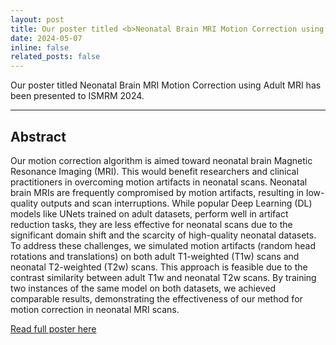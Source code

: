 ```yaml
---
layout: post
title: Our poster titled <b>Neonatal Brain MRI Motion Correction using Adult MRI</b> has been presented to ISMRM 2024.
date: 2024-05-07
inline: false
related_posts: false
---
```


Our poster titled Neonatal Brain MRI Motion Correction using Adult MRI has been presented to ISMRM 2024.

---

## Abstract

Our motion correction algorithm is aimed toward neonatal brain Magnetic Resonance Imaging (MRI). This would benefit researchers and clinical practitioners in overcoming motion artifacts in neonatal scans. Neonatal brain MRIs are frequently compromised by motion artifacts, resulting in low-quality outputs and scan interruptions. While popular Deep Learning (DL) models like UNets trained on adult datasets, perform well in artifact reduction tasks, they are less effective for neonatal scans due to the significant domain shift and the scarcity of high-quality neonatal datasets. To address these challenges, we simulated motion artifacts (random head rotations and translations) on both adult T1-weighted (T1w) scans and neonatal T2-weighted (T2w) scans. This approach is feasible due to the contrast similarity between adult T1w and neonatal T2w scans. By training two instances of the same model on both datasets, we achieved comparable results, demonstrating the effectiveness of our method for motion correction in neonatal MRI scans.

[Read full poster here](/assets/pdf/Research_Poster_ISMRM.pdf)
